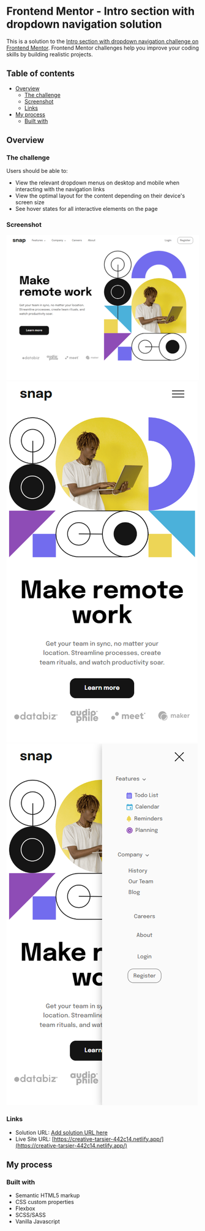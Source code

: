 # Frontend Mentor - Intro section with dropdown navigation solution

This is a solution to the [Intro section with dropdown navigation challenge on Frontend Mentor](https://www.frontendmentor.io/challenges/intro-section-with-dropdown-navigation-ryaPetHE5). Frontend Mentor challenges help you improve your coding skills by building realistic projects. 

## Table of contents

- [Overview](#overview)
  - [The challenge](#the-challenge)
  - [Screenshot](#screenshot)
  - [Links](#links)
- [My process](#my-process)
  - [Built with](#built-with)

## Overview

### The challenge

Users should be able to:

- View the relevant dropdown menus on desktop and mobile when interacting with the navigation links
- View the optimal layout for the content depending on their device's screen size
- See hover states for all interactive elements on the page

### Screenshot

![Desktop preview](./assets/preview/desktop.png)
![Mobile preview 1](./assets/preview/mobile1.png)
![Mobile preview 2](./assets/preview/mobile2.png)


### Links

- Solution URL: [Add solution URL here](https://your-solution-url.com)
- Live Site URL: [https://creative-tarsier-442c14.netlify.app/](https://creative-tarsier-442c14.netlify.app/)

## My process

### Built with

- Semantic HTML5 markup
- CSS custom properties
- Flexbox
- SCSS/SASS
- Vanilla Javascript